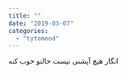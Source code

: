 ```yaml
---
title: ""
date: "2019-03-07"
categories: 
  - "tytomood"
---
```


انگار هیچ آپشنی نیست حالتو خوب کنه
